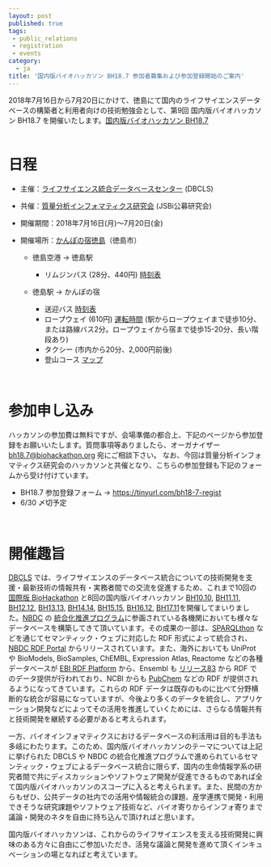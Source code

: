 ```yaml
---
layout: post
published: true
tags:
 - public_relations
 - registration
 - events
category:
  - ja
title: '国内版バイオハッカソン BH18.7 参加者募集および参加登録開始のご案内'
---
```

2018年7月16日から7月20日にかけて、徳島にて国内のライフサイエンスデータベースの構築者と利用者向けの技術勉強会として、第9回 国内版バイオハッカソン BH18.7 を開催いたします。[国内版バイオハッカソン BH18.7](http://wiki.lifesciencedb.jp/mw/BH18.7)  
<br />

# 日程
*  主催：[ライフサイエンス統合データベースセンター](http://dbcls.rois.ac.jp/) (DBCLS)
*  共催：[質量分析インフォマティクス研究会](http://ms-bio.info/) (JSBi公募研究会)
*  開催期間：2018年7月16日(月)〜7月20日(金)
*  開催場所：[かんぽの宿徳島](https://www.kanponoyado.japanpost.jp/tokushima/)（徳島市）

    *  徳島空港 -> 徳島駅

        *  リムジンバス (28分、440円) [時刻表](http://www.tokushima-airport.co.jp/access/bus/limousine/)

    *  徳島駅 -> かんぽの宿

        *  送迎バス [時刻表](https://www.kanponoyado.japanpost.jp/tokushima/access/)
        *  ロープウェイ (610円) [運転時間](https://www.city.tokushima.tokushima.jp/kankou/keikan/bizan.html) (駅からロープウェイまで徒歩10分、または路線バス2分。ロープウェイから宿まで徒歩15-20分、長い階段あり)
        *  タクシー (市内から20分、2,000円前後)
        *  登山コース [マップ](https://booleestreet.net/wp-content/uploads/2011/06/bizan-hiking-map.jpg)  
<br />

# 参加申し込み
ハッカソンの参加費は無料ですが、会場準備の都合上、下記のページから参加登録をお願いいたします。質問事項等ありましたら、オーガナイザー bh18.7@biohackathon.org 宛にご相談下さい。
なお、今回は質量分析インフォマティクス研究会のハッカソンと共催となり、こちらの参加登録も下記のフォームから受け付けています。

*  BH18.7 参加登録フォーム → https://tinyurl.com/bh18-7-regist
*  6/30 〆切予定  
<br />

# 開催趣旨
[DBCLS](http://dbcls.rois.ac.jp/) では、ライフサイエンスのデータベース統合についての技術開発を支援・最新技術の情報共有・実務者間での交流を促進するため、これまで10回の[国際版 BioHackathon](http://biohackathon.org/) と8回の国内版バイオハッカソン [BH10.10](/mw/BH10.10 "BH10.10"), [BH11.11](/mw/BH11.11 "BH11.11"), [BH12.12](/mw/BH12.12 "BH12.12"), [BH13.13](/mw/BH13.13 "BH13.13"), [BH14.14](/mw/BH14.14 "BH14.14"), [BH15.15](/mw/BH15.15 "BH15.15"), [BH16.12](/mw/BH16.12 "BH16.12"), [BH17.11](/mw/BH17.11 "BH17.11")を開催してまいりました。[NBDC](http://biosciencedbc.jp/) の [統合化推進プログラム](http://biosciencedbc.jp/tec-dev-prog/funding-program)に参画されている各機関においても様々なデータベースを構築してきて頂いています。その成果の一部は、[SPARQLthon](http://wiki.lifesciencedb.jp/mw/SPARQLthon) などを通じてセマンティック・ウェブに対応した RDF 形式によって統合され、[NBDC RDF Portal](http://integbio.jp/rdf/) からリリースされています。また、海外においても UniProt や BioModels, BioSamples, ChEMBL, Expression Atlas, Reactome などの各種データベースが [EBI RDF Platform](http://www.ebi.ac.uk/rdf/) から、Ensembl も [リリース83](http://www.ensembl.info/blog/2015/12/08/ensembl-83-has-been-released/) から RDF でのデータ提供が行われており、NCBI からも [PubChem](http://pubchem.ncbi.nlm.nih.gov/rdf/) などの RDF が提供されるようになってきています。これらの RDF データは既存のものに比べて分野横断的な統合が容易になっていますが、今後より多くのデータを統合し、アプリケーション開発などによってその活用を推進していくためには、さらなる情報共有と技術開発を継続する必要があると考えられます。

一方、バイオインフォマティクスにおけるデータベースの利活用は目的も手法も多岐にわたります。このため、国内版バイオハッカソンのテーマについては上記に挙げられた DBCLS や NBDC の統合化推進プログラムで進められているセマンティック・ウェブによるデータベース統合に限らず、国内の生命情報学系の研究者間で共にディスカッションやソフトウェア開発が促進できるものであれば全て国内版バイオハッカソンのスコープに入ると考えられます。また、民間の方からもぜひ、公共データの社内での活用や情報統合の課題、産学連携で開発・利用できそうな研究課題やソフトウェア技術など、バイオ寄りからインフォ寄りまで議論・開発のネタを自由に持ち込んで頂ければと思います。

国内版バイオハッカソンは、これからのライフサイエンスを支える技術開発に興味のある方々に自由にご参加いただき、活発な議論と開発を進めて頂くインキュベーションの場となればと考えています。
